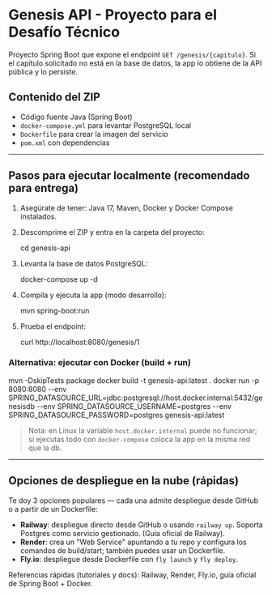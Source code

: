 # Genesis API - Proyecto para el Desafío Técnico

Proyecto Spring Boot que expone el endpoint `GET /genesis/{capitulo}`. Si el capítulo solicitado no está en la base de datos, la app lo obtiene de la API pública y lo persiste.

## Contenido del ZIP
- Código fuente Java (Spring Boot)
- `docker-compose.yml` para levantar PostgreSQL local
- `Dockerfile` para crear la imagen del servicio
- `pom.xml` con dependencias

---

## Pasos para ejecutar localmente (recomendado para entrega)

1. Asegúrate de tener: Java 17, Maven, Docker y Docker Compose instalados.
2. Descomprime el ZIP y entra en la carpeta del proyecto:
   
   cd genesis-api
  
3. Levanta la base de datos PostgreSQL:
   
   docker-compose up -d
   
4. Compila y ejecuta la app (modo desarrollo):
   
   mvn spring-boot:run
  
5. Prueba el endpoint:
  
   curl http://localhost:8080/genesis/1
 

### Alternativa: ejecutar con Docker (build + run)

mvn -DskipTests package
docker build -t genesis-api:latest .
docker run -p 8080:8080 --env SPRING_DATASOURCE_URL=jdbc:postgresql://host.docker.internal:5432/genesisdb --env SPRING_DATASOURCE_USERNAME=postgres --env SPRING_DATASOURCE_PASSWORD=postgres genesis-api:latest

> Nota: en Linux la variable `host.docker.internal` puede no funcionar; si ejecutas todo con `docker-compose` coloca la app en la misma red que la db.

---

## Opciones de despliegue en la nube (rápidas)
Te doy 3 opciones populares — cada una admite despliegue desde GitHub o a partir de un Dockerfile:
- **Railway**: despliegue directo desde GitHub o usando `railway up`. Soporta Postgres como servicio gestionado. (Guía oficial de Railway). 
- **Render**: crea un "Web Service" apuntando a tu repo y configura los comandos de build/start; también puedes usar un Dockerfile.
- **Fly.io**: despliegue desde Dockerfile con `fly launch` y `fly deploy`.

Referencias rápidas (tutoriales y docs): Railway, Render, Fly.io, guía oficial de Spring Boot + Docker.
